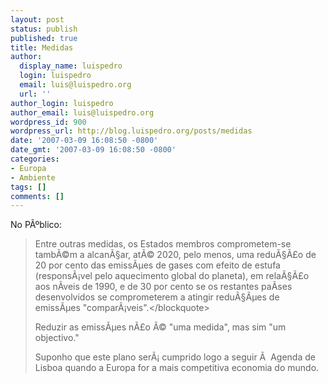 ```yaml
---
layout: post
status: publish
published: true
title: Medidas
author:
  display_name: luispedro
  login: luispedro
  email: luis@luispedro.org
  url: ''
author_login: luispedro
author_email: luis@luispedro.org
wordpress_id: 900
wordpress_url: http://blog.luispedro.org/posts/medidas
date: '2007-03-09 16:08:50 -0800'
date_gmt: '2007-03-09 16:08:50 -0800'
categories:
- Europa
- Ambiente
tags: []
comments: []
---
```

<p>No P&Atilde;&ordm;blico:<br />
<blockquote>Entre outras medidas, os Estados membros comprometem-se tamb&Atilde;&copy;m a alcan&Atilde;&sect;ar, at&Atilde;&copy; 2020, pelo menos, uma redu&Atilde;&sect;&Atilde;&pound;o de 20 por cento das emiss&Atilde;&micro;es de gases com efeito de estufa (respons&Atilde;&iexcl;vel pelo aquecimento global do planeta), em rela&Atilde;&sect;&Atilde;&pound;o aos n&Atilde;&shy;veis de 1990, e de 30 por cento se os restantes pa&Atilde;&shy;ses desenvolvidos se comprometerem a atingir redu&Atilde;&sect;&Atilde;&micro;es de emiss&Atilde;&micro;es "compar&Atilde;&iexcl;veis".<&#47;blockquote>
<p>Reduzir as emiss&Atilde;&micro;es n&Atilde;&pound;o &Atilde;&copy; "uma medida", mas sim "um objectivo."
<p>Suponho que este plano ser&Atilde;&iexcl; cumprido logo a seguir &Atilde;&nbsp; Agenda de Lisboa quando a Europa for a mais competitiva economia do mundo.</p>
